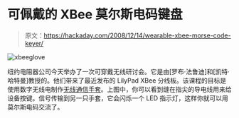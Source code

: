 # 可佩戴的 XBee 莫尔斯电码键盘

> 原文：<https://hackaday.com/2008/12/14/wearable-xbee-morse-code-keyer/>

![xbeeglove](img/c75deea09657f899b4bcbf443d1d445b.png "xbeeglove")

纽约电阻器公司今天举办了一次可穿戴无线研讨会。它是由[罗布·法鲁迪]和[凯特·哈特曼]教授的。他们带来了最近发布的 LilyPad XBee 分线板。该课程的目标是使用数字无线电制作[无线通信手套](http://www.nycresistor.com/2008/12/14/xbee-ninja-wireless-gloves/ "Xbee Ninja Wireless Gloves » NYC Resistor » Electronics, Hacking, Classes, and Workspace.")。上图中，你可以看到缝在指尖的导电线用来给设备按键。信号传输到另一只手套，它会闪烁一个 LED 指示灯，这样你就可以用莫尔斯电码交流了。